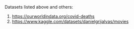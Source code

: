 Datasets listed above and others:

1) https://ourworldindata.org/covid-deaths 
2) https://www.kaggle.com/datasets/danielgrijalvas/movies
